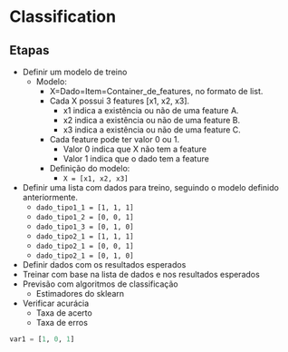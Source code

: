 # Classification

## Etapas
- Definir um modelo de treino
    - Modelo: 
        - X=Dado=Item=Container_de_features, no formato de list.
        - Cada X possui 3 features [x1, x2,  x3].
            - x1 indica a existência ou não de uma feature A.
            - x2 indica a existência ou não de uma feature B.
            - x3 indica a existência ou não de uma feature C.
        - Cada feature pode ter valor 0 ou 1. 
            - Valor 0 indica que X não tem a feature
            - Valor 1 indica que o dado tem a feature
        - Definição do modelo:
            - `X = [x1, x2, x3]`
- Definir uma lista com dados para treino, seguindo o modelo definido anteriormente.
    - `dado_tipo1_1 = [1, 1, 1]`
    - `dado_tipo1_2 = [0, 0, 1]`
    - `dado_tipo1_3 = [0, 1, 0]`
    - `dado_tipo2_1 = [1, 1, 1]`
    - `dado_tipo2_1 = [0, 0, 1]`
    - `dado_tipo2_1 = [0, 1, 0]`
- Definir dados com os resultados esperados
- Treinar com base na lista de dados e nos resultados esperados
- Previsão com algoritmos de classificação
    - Estimadores do sklearn
- Verificar acurácia
    - Taxa de acerto
    - Taxa de erros

```python
var1 = [1, 0, 1]

```